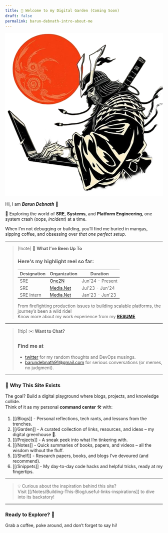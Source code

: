 ```yaml
---
title: 👋 Welcome to my Digital Garden (Coming Soon)
draft: false
permalink: barun-debnath-intro-about-me
---
```


![My inspiration](./attachments/about-me.png)

Hi, I am ***Barun Debnath*** 👋

🚀 Exploring the world of **SRE**, **Systems**, and **Platform Engineering**, one system crash (oops, *incident*) at a time. 

When I'm not debugging or building, you’ll find me buried in mangas, sipping coffee, and obsessing over *that one perfect setup*.  

---

> [!note] 💼 **What I’ve Been Up To**
> ### Here's my highlight reel so far:  
>
> | **Designation** | **Organization** | **Duration** |
> | ----------------| ---------------- | ------------ |
> | SRE | [One2N](https://one2n.io/) | Jun'24 - Present |
> | SRE | [Media.Net](https://www.media.net/) | Jul'23 - Jun'24 |
> | SRE Intern | [Media.Net](https://www.media.net/) | Jan'23 - Jun'23 |
> 
> From firefighting production issues to building scalable platforms, the journey’s been a wild ride!  
> Know more about my work experience from my **[RESUME](https://drive.google.com/file/d/1kEe29ZLiOqxdEV0eDXisdqvwei3Fn4zh/view?usp=sharing)**

---

> [!tip] ✉️ **Want to Chat?**  
> 
> ### Find me at 
> - [twitter](https://twitter.com/heydensetsu) for my random thoughts and DevOps musings. 
> - [barundebnath91@gmail.com](mailto:barundebnath91@gmail.com) for serious conversations (or memes, no judgment).  

---

### 🎯 **Why This Site Exists** 

The goal? Build a digital playground where blogs, projects, and knowledge collide.  
Think of it as my personal **command center** 🛠️ with: 

1. [[/Blogs]] - Personal reflections, tech rants, and lessons from the trenches.
2. [[/Garden]] - A curated collection of links, resources, and ideas – my digital greenhouse 🌱.  
3. [[/Projects]] - A sneak peek into what I’m tinkering with.
4. [[/Notes]] - Quick summaries of books, papers, and videos – all the wisdom without the fluff.
5. [[/Shelf]] - Research papers, books, and blogs I’ve devoured (and recommend).
6. [[/Snippets]] - My day-to-day code hacks and helpful tricks, ready at my fingertips.

---

> 💡 Curious about the inspiration behind this site?  
> Visit [[/Notes/Building-This-Blog/useful-links-inspirations]] to dive into its backstory!

---

### Ready to Explore? 🌟  
Grab a coffee, poke around, and don’t forget to say hi!
